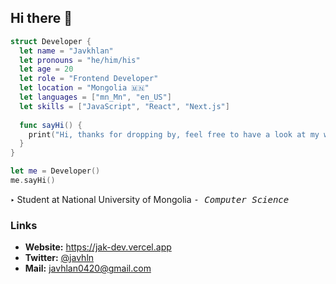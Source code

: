## Hi there 👋



```swift
struct Developer {
  let name = "Javkhlan"
  let pronouns = "he/him/his"
  let age = 20
  let role = "Frontend Developer"
  let location = "Mongolia 🇲🇳"
  let languages = ["mn_Mn", "en_US"]
  let skills = ["JavaScript", "React", "Next.js"]
  
  func sayHi() {
    print("Hi, thanks for dropping by, feel free to have a look at my work!")
  }
}

let me = Developer()
me.sayHi()
```
<b>‣</b> Student at National University of Mongolia <samp><i>- Computer Science </i>

### Links

- **Website:** https://jak-dev.vercel.app
- **Twitter:** [@javhln](https://twitter.com/javhln)
- **Mail:** <a target="_blank" rel="me noreferrer" href="mailto:javhlan0420@gmail.com">javhlan0420@gmail.com</a>

